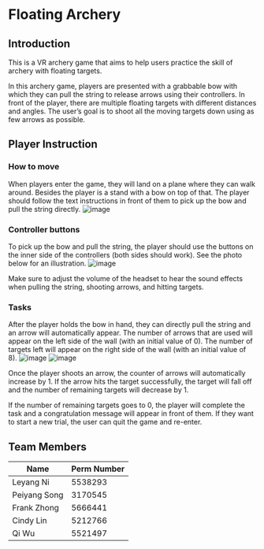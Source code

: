 # Floating Archery

## Introduction 
This is a VR archery game that aims to help users practice the skill of archery with floating targets.

In this archery game, players are presented with a grabbable bow with which they can pull the string to release arrows using their controllers. In front of the player, there are multiple floating targets with different distances and angles. The user’s goal is to shoot all the moving targets down using as few arrows as possible.

## Player Instruction

### How to move
When players enter the game, they will land on a plane where they can walk around. Besides the player is a stand with a bow on top of that. The player should follow the text instructions in front of them to pick up the bow and pull the string directly. 
![image](https://github.com/LeyangNi/VMe50/assets/107967055/0d49e0e3-61b2-4819-8864-40e260eb70fc)


### Controller buttons
To pick up the bow and pull the string, the player should use the buttons on the inner side of the controllers (both sides should work). See the photo below for an illustration.
![image](https://github.com/LeyangNi/VMe50/assets/107967055/9c89a3b5-209c-4e01-a2d5-dc1bf7961528)

Make sure to adjust the volume of the headset to hear the sound effects when pulling the string, shooting arrows, and hitting targets. 

### Tasks
After the player holds the bow in hand, they can directly pull the string and an arrow will automatically appear. The number of arrows that are used will appear on the left side of the wall (with an initial value of 0). The number of targets left will appear on the right side of the wall (with an initial value of 8). 
![image](https://github.com/LeyangNi/VMe50/assets/107967055/5713a727-7c26-40cb-acaf-41ca9cd23590)
![image](https://github.com/LeyangNi/VMe50/assets/107967055/916c91d6-1ef4-4b1a-92e5-06a26f588378)

Once the player shoots an arrow, the counter of arrows will automatically increase by 1. If the arrow hits the target successfully, the target will fall off and the number of remaining targets will decrease by 1. 

If the number of remaining targets goes to 0, the player will complete the task and a congratulation message will appear in front of them. If they want to start a new trial, the user can quit the game and re-enter. 

## Team Members
|      Name     | Perm Number |
| ------------- | ----------- |
|   Leyang Ni   |   5538293   | 
| Peiyang Song  |   3170545   |
|  Frank Zhong  |   5666441   |
|   Cindy Lin   |   5212766   |
|     Qi Wu     |   5521497   |
